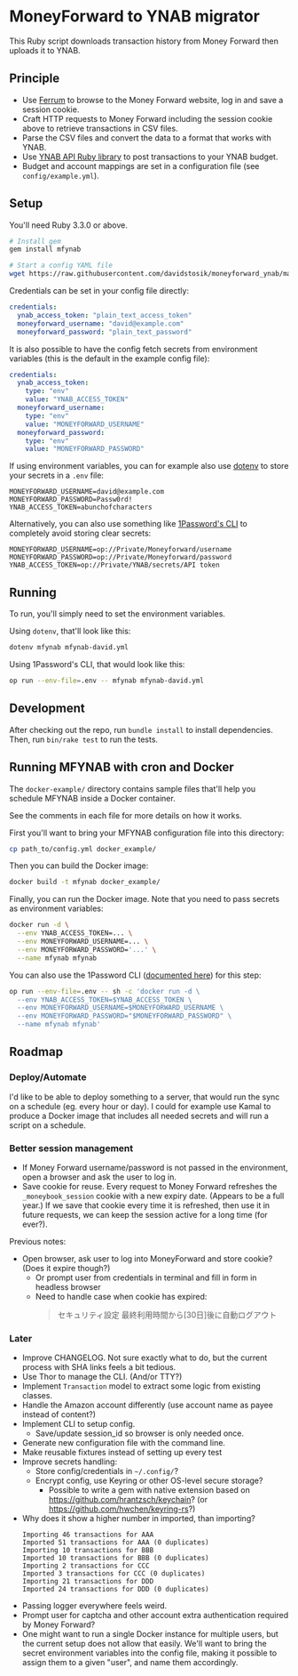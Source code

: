 # MoneyForward to YNAB migrator

This Ruby script downloads transaction history from Money Forward then uploads
it to YNAB.

## Principle

- Use [Ferrum](https://github.com/rubycdp/ferrum) to browse to the Money Forward
  website, log in and save a session cookie.
- Craft HTTP requests to Money Forward including the session cookie above to
  retrieve transactions in CSV files.
- Parse the CSV files and convert the data to a format that works with YNAB.
- Use [YNAB API Ruby library](https://github.com/ynab/ynab-sdk-ruby) to post
  transactions to your YNAB budget.
- Budget and account mappings are set in a configuration file (see `config/example.yml`).

## Setup

You'll need Ruby 3.3.0 or above.

```sh
# Install gem
gem install mfynab

# Start a config YAML file
wget https://raw.githubusercontent.com/davidstosik/moneyforward_ynab/main/config/example.yml -O mfynab-david.yml
```

Credentials can be set in your config file directly:

```yml
credentials:
  ynab_access_token: "plain_text_access_token"
  moneyforward_username: "david@example.com"
  moneyforward_password: "plain_text_password"
```

It is also possible to have the config fetch secrets from environment variables (this is the default in the example config file):

```yml
credentials:
  ynab_access_token:
    type: "env"
    value: "YNAB_ACCESS_TOKEN"
  moneyforward_username:
    type: "env"
    value: "MONEYFORWARD_USERNAME"
  moneyforward_password:
    type: "env"
    value: "MONEYFORWARD_PASSWORD"
```

If using environment variables, you can for example also use
[dotenv](https://github.com/bkeepers/dotenv)
to store your secrets in a `.env` file:

```
MONEYFORWARD_USERNAME=david@example.com
MONEYFORWARD_PASSWORD=Passw0rd!
YNAB_ACCESS_TOKEN=abunchofcharacters
```

<a name="one-password-cli"></a>

Alternatively, you can also use something like [1Password's CLI](https://developer.1password.com/docs/cli/)
to completely avoid storing clear secrets:

```
MONEYFORWARD_USERNAME=op://Private/Moneyforward/username
MONEYFORWARD_PASSWORD=op://Private/Moneyforward/password
YNAB_ACCESS_TOKEN=op://Private/YNAB/secrets/API token
```

## Running

To run, you'll simply need to set the environment variables.

Using `dotenv`, that'll look like this:

```sh
dotenv mfynab mfynab-david.yml
```

Using 1Password's CLI, that would look like this:

```sh
op run --env-file=.env -- mfynab mfynab-david.yml
```

## Development

After checking out the repo, run `bundle install` to install dependencies.
Then, run `bin/rake test` to run the tests.

## Running MFYNAB with cron and Docker

The `docker-example/` directory contains sample files that'll help you schedule MFYNAB inside a Docker container.

See the comments in each file for more details on how it works.

First you'll want to bring your MFYNAB configuration file into this directory:

```sh
cp path_to/config.yml docker_example/
```

Then you can build the Docker image:

```sh
docker build -t mfynab docker_example/
```

Finally, you can run the Docker image. Note that you need to pass secrets as environment variables:

```sh
docker run -d \
  --env YNAB_ACCESS_TOKEN=... \
  --env MONEYFORWARD_USERNAME=... \
  --env MONEYFORWARD_PASSWORD='...' \
  --name mfynab mfynab
```

You can also use the 1Password CLI ([documented here](#one-password-cli)) for this step:

```sh
op run --env-file=.env -- sh -c 'docker run -d \
  --env YNAB_ACCESS_TOKEN=$YNAB_ACCESS_TOKEN \
  --env MONEYFORWARD_USERNAME=$MONEYFORWARD_USERNAME \
  --env MONEYFORWARD_PASSWORD="$MONEYFORWARD_PASSWORD" \
  --name mfynab mfynab'
```

## Roadmap

### Deploy/Automate

I'd like to be able to deploy something to a server, that would run the sync on a schedule (eg. every hour or day).
I could for example use Kamal to produce a Docker image that includes all needed secrets and will run a script on a schedule.

### Better session management

- If Money Forward username/password is not passed in the environment, open a browser and ask the user to log in.
- Save cookie for reuse. Every request to Money Forward refreshes the `_moneybook_session` cookie with a new expiry date. (Appears to be a full year.) If we save that cookie every time it is refreshed, then use it in future requests, we can keep the session active for a long time (for ever?).

Previous notes:
- Open browser, ask user to log into MoneyForward and store cookie? (Does it expire though?)
  - Or prompt user from credentials in terminal and fill in form in headless browser
  - Need to handle case when cookie has expired:
    > セキュリティ設定	最終利用時間から[30日]後に自動ログアウト

### Later

- Improve CHANGELOG. Not sure exactly what to do, but the current process with SHA links feels a bit tedious.
- Use Thor to manage the CLI. (And/or TTY?)
- Implement `Transaction` model to extract some logic from existing classes.
- Handle the Amazon account differently (use account name as payee instead of content?)
- Implement CLI to setup config.
  - Save/update session_id so browser is only needed once.
- Generate new configuration file with the command line.
- Make reusable fixtures instead of setting up every test
- Improve secrets handling:
  - Store config/credentials in `~/.config/`?
  - Encrypt config, use Keyring or other OS-level secure storage?
    - Possible to write a gem with native extension based on <https://github.com/hrantzsch/keychain>? (or <https://github.com/hwchen/keyring-rs>?)
- Why does it show a higher number in imported, than importing?
  ```
  Importing 46 transactions for AAA
  Imported 51 transactions for AAA (0 duplicates)
  Importing 10 transactions for BBB
  Imported 10 transactions for BBB (0 duplicates)
  Importing 2 transactions for CCC
  Imported 3 transactions for CCC (0 duplicates)
  Importing 21 transactions for DDD
  Imported 24 transactions for DDD (0 duplicates)
  ```
- Passing logger everywhere feels weird.
- Prompt user for captcha and other account extra authentication required by Money Forward?
- One might want to run a single Docker instance for multiple users, but the current setup does not allow that easily. We'll want to bring the secret environment variables into the config file, making it possible to assign them to a given "user", and name them accordingly.

